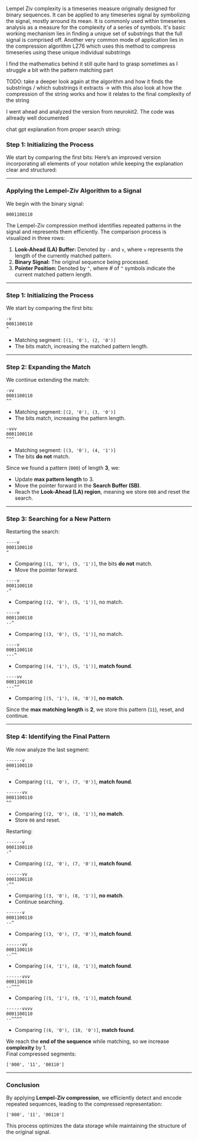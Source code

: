 Lempel Ziv complexity is a timeseries measure originally designed for binary sequences. It can be applied to any timeseries signal by symbolizing the signal, mostly arround its mean. It is commonly used within timeseries analysis as a measure for the complexity of a series of symbols. It's basic working mechanism lies in finding a unique set of substrings that the full signal is comprised off. Another very common mode of application lies in the compression algorithm LZ76 which uses this method to compress timeseries using these unique individual substrings


I find the mathematics behind it still quite hard to grasp sometimes as I struggle a bit with the pattern matching part

TODO: take a deeper look again at the algorithm and how it finds the substrings / which substrings it extracts
-> with this also look at how the compression of the string works and how it relates to the final complexity of the string

I went ahead and analyzed the version from neurokit2. The code was allready well documented

chat gpt explanation from proper search string:
### **Step 1: Initializing the Process**

We start by comparing the first bits:
Here’s an improved version incorporating all elements of your notation while keeping the explanation clear and structured:

---

### **Applying the Lempel-Ziv Algorithm to a Signal**

We begin with the binary signal:

```
0001100110
```

The Lempel-Ziv compression method identifies repeated patterns in the signal and represents them efficiently. The comparison process is visualized in three rows:

1. **Look-Ahead (LA) Buffer:** Denoted by `-` and `v`, where `v` represents the length of the currently matched pattern.
2. **Binary Signal:** The original sequence being processed.
3. **Pointer Position:** Denoted by `^`, where # of `^` symbols indicate the current matched pattern length.

---

### **Step 1: Initializing the Process**

We start by comparing the first bits:

```
-v
0001100110
^
```

- Matching segment: `[(1, '0'), (2, '0')]`
- The bits match, increasing the matched pattern length.

---

### **Step 2: Expanding the Match**

We continue extending the match:

```
-vv
0001100110
^^
```

- Matching segment: `[(2, '0'), (3, '0')]`
- The bits match, increasing the pattern length.

```
-vvv
0001100110
^^^
```

- Matching segment: `[(3, '0'), (4, '1')]`
- The bits **do not** match.

Since we found a pattern (`000`) of length **3**, we:

- Update **max pattern length** to 3.
- Move the pointer forward in the **Search Buffer (SB)**.
- Reach the **Look-Ahead (LA) region**, meaning we store `000` and reset the search.

---

### **Step 3: Searching for a New Pattern**

Restarting the search:

```
----v
0001100110
^
```

- Comparing `[(1, '0'), (5, '1')]`, the bits **do not** match.
- Move the pointer forward.

```
----v
0001100110
-^
```

- Comparing `[(2, '0'), (5, '1')]`, no match.

```
----v
0001100110
--^
```

- Comparing `[(3, '0'), (5, '1')]`, no match.

```
----v
0001100110
---^
```

- Comparing `[(4, '1'), (5, '1')]`, **match found**.

```
----vv
0001100110
---^^
```

- Comparing `[(5, '1'), (6, '0')]`, **no match**.

Since the **max matching length** is **2**, we store this pattern (`11`), reset, and continue.

---

### **Step 4: Identifying the Final Pattern**

We now analyze the last segment:

```
------v
0001100110
^
```

- Comparing `[(1, '0'), (7, '0')]`, **match found**.

```
------vv
0001100110
^^
```

- Comparing `[(2, '0'), (8, '1')]`, **no match**.
- Store `00` and reset.

Restarting:

```
------v
0001100110
-^
```

- Comparing `[(2, '0'), (7, '0')]`, **match found**.

```
------vv
0001100110
-^^
```

- Comparing `[(3, '0'), (8, '1')]`, **no match**.
- Continue searching.

```
------v
0001100110
--^
```

- Comparing `[(3, '0'), (7, '0')]`, **match found**.

```
------vv
0001100110
--^^
```

- Comparing `[(4, '1'), (8, '1')]`, **match found**.

```
------vvv
0001100110
--^^^
```

- Comparing `[(5, '1'), (9, '1')]`, **match found**.

```
------vvvv
0001100110
--^^^^
```

- Comparing `[(6, '0'), (10, '0')]`, **match found**.

We reach the **end of the sequence** while matching, so we increase **complexity** by 1.  
Final compressed segments:

```
['000', '11', '00110']
```

---

### **Conclusion**

By applying **Lempel-Ziv compression**, we efficiently detect and encode repeated sequences, leading to the compressed representation:

```
['000', '11', '00110']
```

This process optimizes the data storage while maintaining the structure of the original signal.